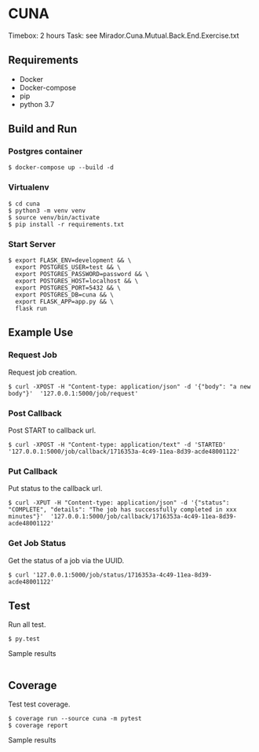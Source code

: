 # CUNA

Timebox: 2 hours
Task: see Mirador.Cuna.Mutual.Back.End.Exercise.txt

## Requirements
* Docker
* Docker-compose
* pip
* python 3.7

## Build and Run

### Postgres container
```
$ docker-compose up --build -d
```


### Virtualenv
```
$ cd cuna
$ python3 -m venv venv
$ source venv/bin/activate
$ pip install -r requirements.txt
```


### Start Server
```
$ export FLASK_ENV=development && \
  export POSTGRES_USER=test && \
  export POSTGRES_PASSWORD=password && \
  export POSTGRES_HOST=localhost && \
  export POSTGRES_PORT=5432 && \
  export POSTGRES_DB=cuna && \
  export FLASK_APP=app.py && \
  flask run
```


## Example Use

### Request Job
Request job creation.
```
$ curl -XPOST -H "Content-type: application/json" -d '{"body": "a new body"}'  '127.0.0.1:5000/job/request'
```

### Post Callback
Post START to callback url.
```
$ curl -XPOST -H "Content-type: application/text" -d 'STARTED'  '127.0.0.1:5000/job/callback/1716353a-4c49-11ea-8d39-acde48001122'
```

### Put Callback
Put status to the callback url.
```
$ curl -XPUT -H "Content-type: application/json" -d '{"status": "COMPLETE", "details": "The job has successfully completed in xxx minutes"}'  '127.0.0.1:5000/job/callback/1716353a-4c49-11ea-8d39-acde48001122'
```

### Get Job Status
Get the status of a job via the UUID.
```
$ curl '127.0.0.1:5000/job/status/1716353a-4c49-11ea-8d39-acde48001122'
```


## Test
Run all test.
```
$ py.test
```
Sample results
```

```


## Coverage
Test test coverage.
```
$ coverage run --source cuna -m pytest
$ coverage report
```
Sample results
```

```
